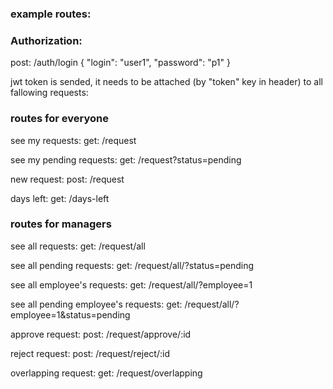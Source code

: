 ### example routes:

### Authorization:

post: /auth/login
{
"login": "user1",
"password": "p1"
}

jwt token is sended, it needs to be attached (by "token" key in header) to all fallowing requests:

### routes for everyone

see my requests:
get: /request

see my pending requests:
get: /request?status=pending

new request:
post: /request

days left:
get: /days-left

### routes for managers

see all requests:
get: /request/all

see all pending requests:
get: /request/all/?status=pending

see all employee's requests:
get: /request/all/?employee=1

see all pending employee's requests:
get: /request/all/?employee=1&status=pending

approve request:
post: /request/approve/:id

reject request:
post: /request/reject/:id

overlapping request:
get: /request/overlapping
